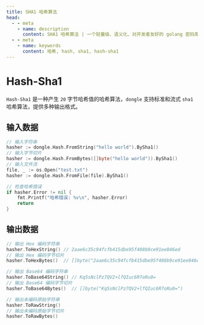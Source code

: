 ```yaml
---
title: SHA1 哈希算法
head:
  - - meta
    - name: description
      content: SHA1 哈希算法 | 一个轻量级、语义化、对开发者友好的 golang 密码库
  - - meta
    - name: keywords
      content: 哈希, hash, sha1, hash-sha1
---
```


# Hash-Sha1

`Hash-Sha1` 是一种产生 `20` 字节哈希值的哈希算法，`dongle` 支持标准和流式 `sha1` 哈希算法，提供多种输出格式。

## 输入数据

```go
// 输入字符串
hasher := dongle.Hash.FromString("hello world").BySha1()
// 输入字节切片
hasher := dongle.Hash.FromBytes([]byte("hello world")).BySha1()
// 输入文件流
file, _ := os.Open("test.txt")
hasher := dongle.Hash.FromFile(file).BySha1()

// 检查哈希错误
if hasher.Error != nil {
	fmt.Printf("哈希错误: %v\n", hasher.Error)
	return
}
```

## 输出数据

```go
// 输出 Hex 编码字符串
hasher.ToHexString() // 2aae6c35c94fcfb415dbe95f408b9ce91ee846ed
// 输出 Hex 编码字节切片
hasher.ToHexBytes()  // []byte("2aae6c35c94fcfb415dbe95f408b9ce91ee846ed")

// 输出 Base64 编码字符串
hasher.ToBase64String() // Kq5sNclPz7QV2+lfQIuc6R7oRu0=
// 输出 Base64 编码字节切片
hasher.ToBase64Bytes()  // []byte("Kq5sNclPz7QV2+lfQIuc6R7oRu0=")

// 输出未编码原始字符串
hasher.ToRawString()
// 输出未编码原始字节切片
hasher.ToRawBytes()
```
